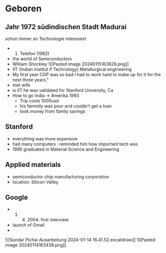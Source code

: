 # Geboren
Jahr 1972
südindischen Stadt Madurai
---
schon immer an Technologie interesiert
- 1. Telefon (1982)
- the world of Semiconductors
- William Shockley 
![[Pasted image 20240115163626.png]]
- IIT (Indian Institut if Technology) Metallurgical engineering
- My first year CGP was so bad I had to work hard to make up for it for the next three years,"
- met wife
- is IIT he was validated for Stanford University, Ca
- How to go India -> Amerika 1993
	- Trip costs 1000usd
	- his fammily was poor and couldn't get a loan
	- took money from family savings
## Stanford
- everything was more expensive
- had many computers : reminded him how important tech was
- 1995 graduated in Material Science and Engineering
## Applied materials
- semiconductor chip manufacturing corporation
- location: Silicon Valley
## Google
- 1. 4. 2004: first interview
- launch of Gmail
- 

![[Sundar Pichai Ausarbeitung 2024-01-14 16.41.52.excalidraw]]
![[Pasted image 20240114163438.png]]


